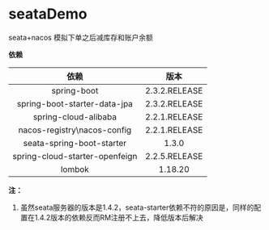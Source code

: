 # seataDemo
seata+nacos 模拟下单之后减库存和账户余额

**依赖**


|              依赖              |     版本      |
| :----------------------------: | :-----------: |
|          spring-boot           | 2.3.2.RELEASE |
|  spring-boot-starter-data-jpa  | 2.3.2.RELEASE |
|      spring-cloud-alibaba      | 2.2.1.RELEASE |
|  nacos-registry\nacos-config   | 2.2.1.RELEASE |
|   seata-spring-boot-starter    |     1.3.0     |
| spring-cloud-starter-openfeign | 2.2.5.RELEASE |
|             lombok             |    1.18.20    |

**注：**
1. 虽然seata服务器的版本是1.4.2，seata-starter依赖不符的原因是，同样的配置在1.4.2版本的依赖反而RM注册不上去，降低版本后解决
